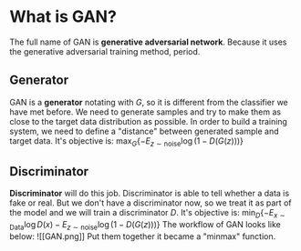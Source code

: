 # What is GAN?
The full name of GAN is **generative adversarial network**. Because it uses the generative adversarial training method, period.
## Generator
GAN is a **generator** notating with $G$, so it is different from the classifier we have met before. We need to generate samples and try to make them as close to the target data distribution as possible.
In order to build a training system, we need to define a "distance" between generated sample and target data.
It's objective is: $\max_G\{-E_{z\sim\text{noise}}\log(1-D(G(z)))\}$
## Discriminator
**Discriminator** will do this job. Discriminator is able to tell whether a data is fake or real. But we don't have a discriminator now, so we treat it as part of the model and we will train a discriminator $D$.
It's objective is: $\min_D\{-E_{x\sim\text{Data}}\log D(x)-E_{z\sim\text{noise}}\log(1-D(G(z)))\}$
The workflow of GAN looks like below:
![[GAN.png]]
Put them together it became a "minmax" function.